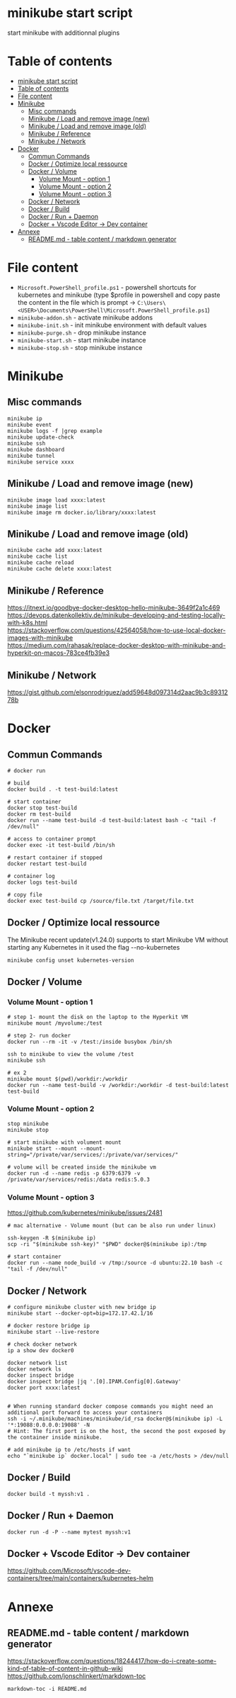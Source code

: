 # minikube start script

start minikube with additionnal plugins

# Table of contents

<!-- toc -->

- [minikube start script](#minikube-start-script)
- [Table of contents](#table-of-contents)
- [File content](#file-content)
- [Minikube](#minikube)
  - [Misc commands](#misc-commands)
  - [Minikube / Load and remove image (new)](#minikube--load-and-remove-image-new)
  - [Minikube / Load and remove image (old)](#minikube--load-and-remove-image-old)
  - [Minikube / Reference](#minikube--reference)
  - [Minikube / Network](#minikube--network)
- [Docker](#docker)
  - [Commun Commands](#commun-commands)
  - [Docker / Optimize local ressource](#docker--optimize-local-ressource)
  - [Docker / Volume](#docker--volume)
    - [Volume Mount - option 1](#volume-mount---option-1)
    - [Volume Mount - option 2](#volume-mount---option-2)
    - [Volume Mount - option 3](#volume-mount---option-3)
  - [Docker / Network](#docker--network)
  - [Docker / Build](#docker--build)
  - [Docker / Run + Daemon](#docker--run--daemon)
  - [Docker + Vscode Editor -> Dev container](#docker--vscode-editor---dev-container)
- [Annexe](#annexe)
  - [README.md - table content / markdown generator](#readmemd---table-content--markdown-generator)

<!-- tocstop -->

# File content
- `Microsoft.PowerShell_profile.ps1` - powershell shortcuts for kubernetes and minikube (type $profile in powershell and copy paste the content in the file which is prompt -> `C:\Users\<USER>\Documents\PowerShell\Microsoft.PowerShell_profile.ps1`)
- `minikube-addon.sh` - activate minikube addons
- `minikube-init.sh` - init minikube environment with default values
- `minikube-purge.sh` - drop minikube instance
- `minikube-start.sh` - start minikube instance
- `minikube-stop.sh` - stop minikube instance

# Minikube 
## Misc commands

```
minikube ip
minikube event
minikube logs -f |grep example
minikube update-check
minikube ssh
minikube dashboard
minikube tunnel
minikube service xxxx
```

## Minikube / Load and remove image (new)
```
minikube image load xxxx:latest
minikube image list
minikube image rm docker.io/library/xxxx:latest
```

## Minikube / Load and remove image (old)
```
minikube cache add xxxx:latest
minikube cache list
minikube cache reload
minikube cache delete xxxx:latest
```
## Minikube / Reference

<https://itnext.io/goodbye-docker-desktop-hello-minikube-3649f2a1c469><br>
<https://devops.datenkollektiv.de/minikube-developing-and-testing-locally-with-k8s.html><br>
<https://stackoverflow.com/questions/42564058/how-to-use-local-docker-images-with-minikube><br>
<https://medium.com/rahasak/replace-docker-desktop-with-minikube-and-hyperkit-on-macos-783ce4fb39e3><br>

## Minikube / Network
<https://gist.github.com/elsonrodriguez/add59648d097314d2aac9b3c8931278b>

# Docker
## Commun Commands

```
# docker run

# build
docker build . -t test-build:latest

# start container
docker stop test-build
docker rm test-build
docker run --name test-build -d test-build:latest bash -c "tail -f /dev/null"

# access to container prompt
docker exec -it test-build /bin/sh

# restart container if stopped
docker restart test-build

# container log
docker logs test-build

# copy file
docker exec test-build cp /source/file.txt /target/file.txt
```

## Docker / Optimize local ressource
The Minikube recent update(v1.24.0) supports to start Minikube VM without starting any Kubernetes in it
used the flag --no-kubernetes
```
minikube config unset kubernetes-version
```

## Docker / Volume
### Volume Mount - option 1

```
# step 1- mount the disk on the laptop to the Hyperkit VM
minikube mount /myvolume:/test

# step 2- run docker
docker run --rm -it -v /test:/inside busybox /bin/sh

ssh to minikube to view the volume /test
minikube ssh

# ex 2
minikube mount $(pwd)/workdir:/workdir
docker run --name test-build -v /workdir:/workdir -d test-build:latest test-build
```
### Volume Mount - option 2
```
stop minikube
minikube stop

# start minikube with volument mount
minikube start --mount --mount-string="/private/var/services/:/private/var/services/"

# volume will be created inside the minikube vm
docker run -d --name redis -p 6379:6379 -v /private/var/services/redis:/data redis:5.0.3
```

### Volume Mount - option 3
<https://github.com/kubernetes/minikube/issues/2481><br>
```
# mac alternative - Volume mount (but can be also run under linux)

ssh-keygen -R $(minikube ip)
scp -ri "$(minikube ssh-key)" "$PWD" docker@$(minikube ip):/tmp

# start container
docker run --name node_build -v /tmp:/source -d ubuntu:22.10 bash -c "tail -f /dev/null"
```

## Docker / Network
```
# configure minikube cluster with new bridge ip
minikube start --docker-opt=bip=172.17.42.1/16

# docker restore bridge ip
minikube start --live-restore

# check docker network
ip a show dev docker0

docker network list
docker network ls
docker inspect bridge
docker inspect bridge |jq '.[0].IPAM.Config[0].Gateway'
docker port xxxx:latest


# When running standard docker compose commands you might need an additional port forward to access your containers
ssh -i ~/.minikube/machines/minikube/id_rsa docker@$(minikube ip) -L '*:19088:0.0.0.0:19088' -N
# Hint: The first port is on the host, the second the post exposed by the container inside minikube.

# add minikube ip to /etc/hosts if want
echo "`minikube ip` docker.local" | sudo tee -a /etc/hosts > /dev/null
```

## Docker / Build
```
docker build -t myssh:v1 .
```

## Docker / Run + Daemon
```
docker run -d -P --name mytest myssh:v1
```

## Docker + Vscode Editor -> Dev container

<https://github.com/Microsoft/vscode-dev-containers/tree/main/containers/kubernetes-helm>


# Annexe
## README.md - table content / markdown generator
<https://stackoverflow.com/questions/18244417/how-do-i-create-some-kind-of-table-of-content-in-github-wiki><br>
<https://github.com/jonschlinkert/markdown-toc>
```
markdown-toc -i README.md
```
